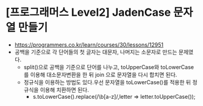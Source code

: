 # [프로그래머스 Level2] JadenCase 문자열 만들기
- https://programmers.co.kr/learn/courses/30/lessons/12951
- 공백을 기준으로 각 단어들의 첫 글자는 대문자, 나머지는 소문자로 만드는 문제였다.
  - split()으로 공백을 기준으로 단어를 나누고, toUpperCase와 toLowerCase를 이용해 대소문자변환을 한 뒤 join 으로 문자열을 다시 합치면 된다.
  - 정규식을 이용하는 방법도 있다.우선 문자열을 toLowerCase()를 적용한 뒤 정규식을 이용해 치환하면 된다.
    - s.toLowerCase().replace(/\b[a-z]/,letter => letter.toUpperCase());